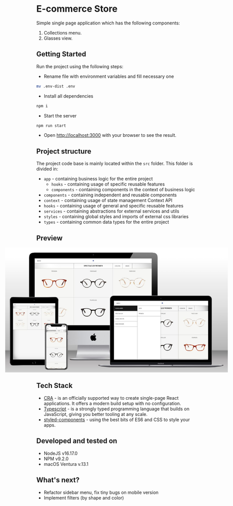 # E-commerce Store

Simple single page application which has the following
components:

1. Collections menu.
2. Glasses view.

## Getting Started

Run the project using the following steps:

- Rename file with environment variables and fill necessary one

```sh
mv .env-dist .env
```

- Install all dependencies

```sh
npm i
```

- Start the server

```sh
npm run start
```

- Open [http://localhost:3000](http://localhost:3000) with your browser to see the result.

## Project structure

The project code base is mainly located within the `src` folder. This folder is divided in:

- `app` - containing business logic for the entire project
  - `hooks` - containing usage of specific reusable features
  - `components` - containing components in the context of business logic
- `components` - containing independent and reusable components
- `context` - containing usage of state management Context API
- `hooks` - containing usage of general and specific reusable features
- `services` - containing abstractions for external services and utils
- `styles` - containing global styles and imports of external css libraries
- `types` - containing common data types for the entire project

## Preview

<div style="display:flex; justify-content: center;">
    <img src="./preview.jpg" style="max-width: 700px;" />
</div>

## Tech Stack

- [CRA](https://create-react-app.dev/) - is an officially supported way to create single-page React applications. It offers a modern build setup with no configuration.
- [Typescript](https://www.typescriptlang.org/) - is a strongly typed programming language that builds on JavaScript, giving you better tooling at any scale.
- [styled-components](https://styled-components.com/) - using the best bits of ES6 and CSS to style your apps.

## Developed and tested on

- NodeJS v16.17.0
- NPM v9.2.0
- macOS Ventura v.13.1

## What's next?

- Refactor sidebar menu, fix tiny bugs on mobile version
- Implement filters (by shape and color)
